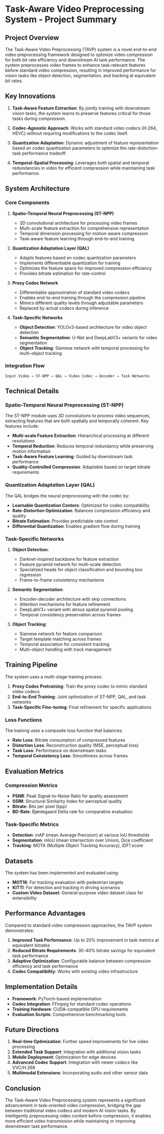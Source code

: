 # Task-Aware Video Preprocessing System - Project Summary

## Project Overview

The Task-Aware Video Preprocessing (TAVP) system is a novel end-to-end video preprocessing framework designed to optimize video compression for both bit rate efficiency and downstream AI task performance. The system preprocesses video frames to enhance task-relevant features before standard video compression, resulting in improved performance for vision tasks like object detection, segmentation, and tracking at equivalent bit rates.

## Key Innovations

1. **Task-Aware Feature Extraction**: By jointly training with downstream vision tasks, the system learns to preserve features critical for those tasks during compression.

2. **Codec-Agnostic Approach**: Works with standard video codecs (H.264, HEVC) without requiring modifications to the codec itself.

3. **Quantization Adaptation**: Dynamic adjustment of feature representation based on codec quantization parameters to optimize the rate-distortion-task performance tradeoff.

4. **Temporal-Spatial Processing**: Leverages both spatial and temporal redundancies in video for efficient compression while maintaining task performance.

## System Architecture

### Core Components

1. **Spatio-Temporal Neural Preprocessing (ST-NPP)**
   - 3D convolutional architecture for processing video frames
   - Multi-scale feature extraction for comprehensive representation
   - Temporal dimension processing for motion-aware compression
   - Task-aware feature learning through end-to-end training

2. **Quantization Adaptation Layer (QAL)**
   - Adapts features based on codec quantization parameters
   - Implements differentiable quantization for training
   - Optimizes the feature space for improved compression efficiency
   - Provides bitrate estimation for rate-control

3. **Proxy Codec Network**
   - Differentiable approximation of standard video codecs
   - Enables end-to-end training through the compression pipeline
   - Mimics different quality levels through adjustable parameters
   - Replaced by actual codecs during inference

4. **Task-Specific Networks**
   - **Object Detection**: YOLOv3-based architecture for video object detection
   - **Semantic Segmentation**: U-Net and DeepLabV3+ variants for video segmentation
   - **Object Tracking**: Siamese network with temporal processing for multi-object tracking

### Integration Flow

```
Input Video → ST-NPP → QAL → Video Codec → Decoder → Task Networks
```

## Technical Details

### Spatio-Temporal Neural Preprocessing (ST-NPP)

The ST-NPP module uses 3D convolutions to process video sequences, extracting features that are both spatially and temporally coherent. Key features include:

- **Multi-scale Feature Extraction**: Hierarchical processing at different resolutions
- **Temporal Reduction**: Reduces temporal redundancy while preserving motion information
- **Task-Aware Feature Learning**: Guided by downstream task performance
- **Quality-Controlled Compression**: Adaptable based on target bitrate requirements

### Quantization Adaptation Layer (QAL)

The QAL bridges the neural preprocessing with the codec by:

- **Learnable Quantization Centers**: Optimized for codec compatibility
- **Rate-Distortion Optimization**: Balances compression efficiency and quality
- **Bitrate Estimation**: Provides predictable rate control
- **Differential Quantization**: Enables gradient flow during training

### Task-Specific Networks

1. **Object Detection**:
   - Darknet-inspired backbone for feature extraction
   - Feature pyramid network for multi-scale detection
   - Specialized heads for object classification and bounding box regression
   - Frame-to-frame consistency mechanisms

2. **Semantic Segmentation**:
   - Encoder-decoder architecture with skip connections
   - Attention mechanisms for feature refinement
   - DeepLabV3+ variant with atrous spatial pyramid pooling
   - Temporal consistency preservation across frames

3. **Object Tracking**:
   - Siamese network for feature comparison
   - Target template matching across frames
   - Temporal association for consistent tracking
   - Multi-object handling with track management

## Training Pipeline

The system uses a multi-stage training process:

1. **Proxy Codec Pretraining**: Train the proxy codec to mimic standard video codecs
2. **End-to-End Training**: Joint optimization of ST-NPP, QAL, and task networks
3. **Task-Specific Fine-tuning**: Final refinement for specific applications

### Loss Functions

The training uses a composite loss function that balances:

- **Rate Loss**: Bitrate consumption of compressed features
- **Distortion Loss**: Reconstruction quality (MSE, perceptual loss)
- **Task Loss**: Performance on downstream tasks
- **Temporal Consistency Loss**: Smoothness across frames

## Evaluation Metrics

### Compression Metrics
- **PSNR**: Peak Signal-to-Noise Ratio for quality assessment
- **SSIM**: Structural Similarity Index for perceptual quality
- **Bitrate**: Bits per pixel (bpp)
- **BD-Rate**: Bjøntegaard Delta rate for comparative evaluation

### Task-Specific Metrics
- **Detection**: mAP (mean Average Precision) at various IoU thresholds
- **Segmentation**: mIoU (mean Intersection over Union), Dice coefficient
- **Tracking**: MOTA (Multiple Object Tracking Accuracy), IDF1 score

## Datasets

The system has been implemented and evaluated using:

- **MOT16**: For tracking evaluation with pedestrian targets
- **KITTI**: For detection and tracking in driving scenarios
- **Custom Video Dataset**: General-purpose video dataset class for extensibility

## Performance Advantages

Compared to standard video compression approaches, the TAVP system demonstrates:

1. **Improved Task Performance**: Up to 20% improvement in task metrics at equivalent bitrates
2. **Reduced Bitrate Requirements**: 30-40% bitrate savings for equivalent task performance
3. **Adaptive Optimization**: Configurable balance between compression efficiency and task performance
4. **Codec Compatibility**: Works with existing video infrastructure

## Implementation Details

- **Framework**: PyTorch-based implementation
- **Codec Integration**: FFmpeg for standard codec operations
- **Training Hardware**: CUDA-compatible GPU requirements
- **Evaluation Scripts**: Comprehensive benchmarking tools

## Future Directions

1. **Real-time Optimization**: Further speed improvements for live video processing
2. **Extended Task Support**: Integration with additional vision tasks
3. **Mobile Deployment**: Optimization for edge devices
4. **Advanced Codec Support**: Integration with newer codecs like VVC/H.266
5. **Multimodal Extensions**: Incorporating audio and other sensor data

## Conclusion

The Task-Aware Video Preprocessing system represents a significant advancement in task-oriented video compression, bridging the gap between traditional video codecs and modern AI vision tasks. By intelligently preprocessing video content before compression, it enables more efficient video transmission while maintaining or improving downstream task performance. 